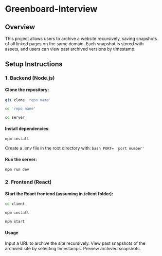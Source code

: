 # Greenboard-Interview

## Overview

This project allows users to archive a website recursively, saving snapshots of all linked pages on the same domain. 
Each snapshot is stored with assets, and users can view past archived versions by timestamp.

## Setup Instructions

### 1. Backend (Node.js)

#### Clone the repository:

```bash
git clone 'repo name'

cd 'repo name'

cd server
```

#### Install dependencies:

```bash
npm install
```

Create a .env file in the root directory with: ```bash PORT= 'port number' ```


#### Run the server:

```bash
npm run dev
```


### 2. Frontend (React)

#### Start the React frontend (assuming in /client folder):

```bash
cd client

npm install

npm start
```


#### Usage

Input a URL to archive the site recursively.
View past snapshots of the archived site by selecting timestamps.
Preview archived snapshots.